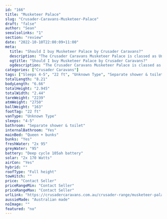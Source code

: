 ```yaml
---
id: "166"
title: "Musketeer Palace"
slug: "Crusader-Caravans-Musketeer-Palace"
draft: "false"
author: "Sean"
seealsolinks: "1"
section: "review"
date: "2022-10-10T22:00:09+11:00"
meta:
  title: "Should I buy Musketeer Palace by Crusader Caravans?"
  description: "The Crusader Caravans Musketeer Palace is classed as Unknown Type, and sleeps 4-5 people. It is Australian made and comes in at 22 ft. It generally has Separate shower & toilet."
  ogtitle: "Should I buy Musketeer Palace by Crusader Caravans?"
  ogdescription: "The Crusader Caravans Musketeer Palace is classed as Unknown Type, and sleeps 4-5 people. It is Australian made and comes in at 22 ft. It generally has Separate shower & toilet."
categories: ["Crusader Caravans"]
tags: ["Sleeps 4-5", "22 ft", "Unknown Type", "Separate shower & toilet", "Full height", "Price Unknown"]
totalLength: "8.21"
bodyLength: "6.66"
totalHeight: "2.945"
totalWidth: "2.44"
tareWeight: "2239"
atmWeight: "2750"
ballWeight: "163"
footTag: "22 ft"
vanType: "Unknown Type"
sleeps: "4-5"
bathroom: "Separate shower & toilet"
internalBathroom: "Yes"
mainBed: "Queen + bunks"
bunks: "Yes"
freshWater: "2x 95"
greyWater: "95"
battery: "Deep cycle 105ah battery"
solar: "2x 170 Watts"
airCon: "Yes"
hybrid: ""
roofType: "Full height"
towHitch: ""
price: "Contact Seller"
priceRangeMin: "Contact Seller"
priceRangeMax: "Contact Seller"
urlLink: "https://crusadercaravans.com.au/crusader-range/musketeer-palace/"
aussieMade: "Australian made"
noImage: ""
featured: "no"
---
```

